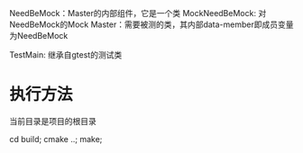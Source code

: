 NeedBeMock：Master的内部组件，它是一个类
MockNeedBeMock: 对NeedBeMock的Mock
Master：需要被测的类，其内部data-member即成员变量为NeedBeMock

TestMain: 继承自gtest的测试类



# 执行方法

当前目录是项目的根目录

cd build; cmake ..; make;
